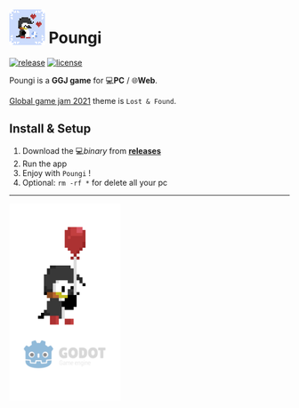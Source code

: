 # <img src="assets/icon.png" alt="GGJ icon" width="64" style="margin-bottom: -3px;"/> Poungi

[![release][1]][2] [![license][7]][8]

Poungi is a **GGJ game** for 💻**PC** / 🌐**Web**.

[Global game jam 2021](https://globalgamejam.org/) theme is `Lost & Found`.

<!--- ![alt text](demo.gif 'Demo bonus') --->

## Install & Setup

1. Download the 💻*binary* from **[releases](https://github.com/GreenDjango/GGJ2021/releases)**
2. Run the app
3. Enjoy with `Poungi` !
4. Optional: `rm -rf *` for delete all your pc

---

<img src="assets/splashscreen.png" alt="GGJ icon" width="200" align="center"/>

[1]: https://img.shields.io/badge/release-v0.1.0-blue
[2]: https://github.com/GreenDjango/GGJ2021/releases 'GitHub release (latest by date)'
[7]: https://img.shields.io/badge/license-MIT-green
[8]: https://github.com/GreenDjango/GGJ2021/blob/master/LICENSE 'GitHub license'
